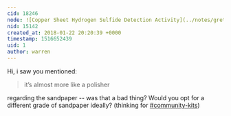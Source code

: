 ```yaml
---
cid: 18246
node: ![Copper Sheet Hydrogen Sulfide Detection Activity](../notes/gretchengehrke/11-02-2017/copper-sheet-hydrogen-sulfide-detection-activity)
nid: 15142
created_at: 2018-01-22 20:20:39 +0000
timestamp: 1516652439
uid: 1
author: warren
---
```


Hi, i saw you mentioned:

> it’s almost more like a polisher

regarding the sandpaper -- was that a bad thing? Would you opt for a different grade of sandpaper ideally? (thinking for [#community-kits](/tag/community-kits))